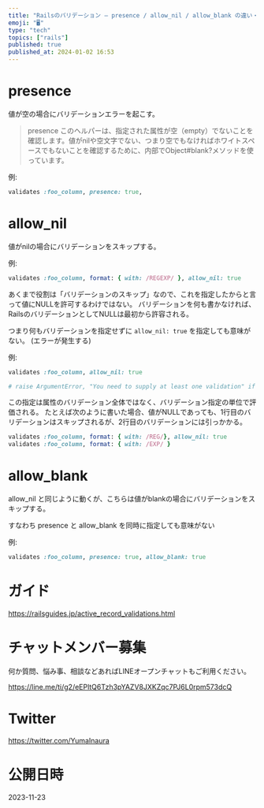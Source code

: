 ```yaml
---
title: "Railsのバリデーション – presence / allow_nil / allow_blank の違い・役割の整理"
emoji: "🖥"
type: "tech"
topics: ["rails"]
published: true
published_at: 2024-01-02 16:53
---
```


# presence

値が空の場合にバリデーションエラーを起こす。

>  presence
> このヘルパーは、指定された属性が空（empty）でないことを確認します。値がnilや空文字でない、つまり空でもなければホワイトスペースでもないことを確認するために、内部でObject#blank?メソッドを使っています。

例:

```rb
validates :foo_column, presence: true,
```

# allow_nil

値がnilの場合にバリデーションをスキップする。

例:

```rb
validates :foo_column, format: { with: /REGEXP/ }, allow_nil: true
```

あくまで役割は「バリデーションのスキップ」なので、これを指定したからと言って値にNULLを許可するわけではない。
バリデーションを何も書かなければ、RailsのバリデーションとしてNULLは最初から許容される。

つまり何もバリデーションを指定せずに `allow_nil: true` を指定しても意味がない。
(エラーが発生する)

例:

```rb
validates :foo_column, allow_nil: true

# raise ArgumentError, "You need to supply at least one validation" if validations.empty?
```

この指定は属性のバリデーション全体ではなく、バリデーション指定の単位で評価される。
たとえば次のように書いた場合、値がNULLであっても、1行目のバリデーションはスキップされるが、2行目のバリデーションには引っかかる。

```rb
validates :foo_column, format: { with: /REG/}, allow_nil: true
validates :foo_column, format: { with: /EXP/ }
```

# allow_blank

allow_nil と同じように動くが、こちらは値がblankの場合にバリデーションをスキップする。

すなわち presence と allow_blank を同時に指定しても意味がない

例:

```rb
validates :foo_column, presence: true, allow_blank: true
```


# ガイド

https://railsguides.jp/active_record_validations.html



# チャットメンバー募集


何か質問、悩み事、相談などあればLINEオープンチャットもご利用ください。

https://line.me/ti/g2/eEPltQ6Tzh3pYAZV8JXKZqc7PJ6L0rpm573dcQ


# Twitter

https://twitter.com/YumaInaura



# 公開日時

2023-11-23
